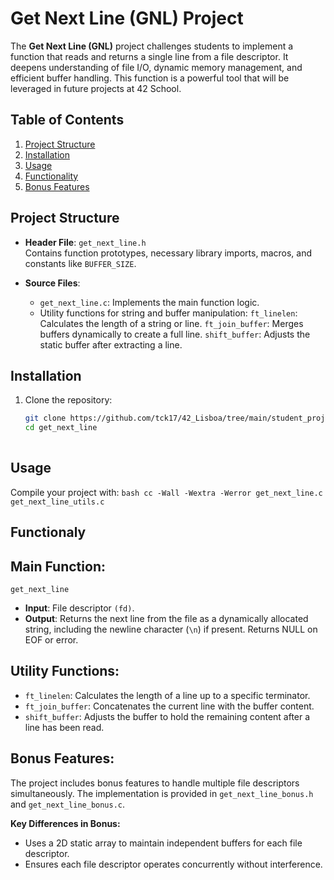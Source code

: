 # Get Next Line (GNL) Project

The **Get Next Line (GNL)** project challenges students to implement a function that reads and returns a single line from a file descriptor. It deepens understanding of file I/O, dynamic memory management, and efficient buffer handling. This function is a powerful tool that will be leveraged in future projects at 42 School.

## Table of Contents
1. [Project Structure](#project-structure)
2. [Installation](#installation)
3. [Usage](#usage)
4. [Functionality](#functionality)
5. [Bonus Features](#bonus-features)

## Project Structure

- **Header File**: `get_next_line.h`  
  Contains function prototypes, necessary library imports, macros, and constants like `BUFFER_SIZE`.

- **Source Files**: 
	* `get_next_line.c`: Implements the main function logic.
	* Utility functions for string and buffer manipulation:
	`ft_linelen`: Calculates the length of a string or line.
    `ft_join_buffer`: Merges buffers dynamically to create a full line.
    `shift_buffer`: Adjusts the static buffer after extracting a line.

## Installation

1. Clone the repository:
   ```bash
   git clone https://github.com/tck17/42_Lisboa/tree/main/student_projects/get_next_line
   cd get_next_line
  
## Usage

Compile your project with:
	```bash
	cc -Wall -Wextra -Werror get_next_line.c get_next_line_utils.c
	```  

## Functionaly

## Main Function:

`get_next_line`

* **Input**: File descriptor `(fd)`.
* **Output**: Returns the next line from the file as a dynamically allocated string, including the newline character (`\n`) if present. Returns NULL on EOF or error.

## Utility Functions:

* `ft_linelen`: Calculates the length of a line up to a specific terminator.
* `ft_join_buffer`: Concatenates the current line with the buffer content.
* `shift_buffer`: Adjusts the buffer to hold the remaining content after a line has been read.

## Bonus Features:

The project includes bonus features to handle multiple file descriptors simultaneously. The implementation is provided in `get_next_line_bonus.h` and `get_next_line_bonus.c`.

**Key Differences in Bonus:**

* Uses a 2D static array to maintain independent buffers for each file descriptor.
* Ensures each file descriptor operates concurrently without interference.
